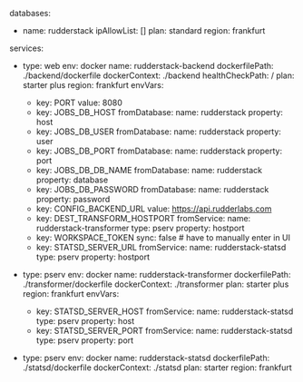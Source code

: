 
databases:
  - name: rudderstack
    ipAllowList: []
    plan: standard
    region: frankfurt

services:
  - type: web
    env: docker
    name: rudderstack-backend
    dockerfilePath: ./backend/dockerfile
    dockerContext: ./backend
    healthCheckPath: /
    plan: starter plus
    region: frankfurt
    envVars:
      - key: PORT
        value: 8080
      - key: JOBS_DB_HOST
        fromDatabase:
          name: rudderstack
          property: host
      - key: JOBS_DB_USER
        fromDatabase:
          name: rudderstack
          property: user
      - key: JOBS_DB_PORT
        fromDatabase:
          name: rudderstack
          property: port
      - key: JOBS_DB_DB_NAME
        fromDatabase:
          name: rudderstack
          property: database
      - key: JOBS_DB_PASSWORD
        fromDatabase:
          name: rudderstack
          property: password
      - key: CONFIG_BACKEND_URL
        value: https://api.rudderlabs.com
      - key: DEST_TRANSFORM_HOSTPORT
        fromService:
          name: rudderstack-transformer
          type: pserv
          property: hostport
      - key: WORKSPACE_TOKEN
        sync: false # have to manually enter in UI
      - key: STATSD_SERVER_URL
        fromService:
          name: rudderstack-statsd
          type: pserv
          property: hostport

  - type: pserv
    env: docker
    name: rudderstack-transformer
    dockerfilePath: ./transformer/dockerfile
    dockerContext: ./transformer
    plan: starter plus
    region: frankfurt
    envVars:
      - key: STATSD_SERVER_HOST
        fromService:
          name: rudderstack-statsd
          type: pserv
          property: host
      - key: STATSD_SERVER_PORT
        fromService:
          name: rudderstack-statsd
          type: pserv
          property: port

  - type: pserv
    env: docker
    name: rudderstack-statsd
    dockerfilePath: ./statsd/dockerfile
    dockerContext: ./statsd
    plan: starter
    region: frankfurt